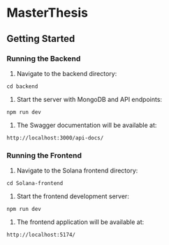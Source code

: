 # MasterThesis

## Getting Started

### Running the Backend

1.  Navigate to the backend directory:

```
cd backend
```

1.  Start the server with MongoDB and API endpoints:

```
npm run dev
```

1.  The Swagger documentation will be available at:

```
http://localhost:3000/api-docs/
```

### Running the Frontend

1.  Navigate to the Solana frontend directory:

```
cd Solana-frontend
```

1.  Start the frontend development server:

```
npm run dev
```

1.  The frontend application will be available at:

```
http://localhost:5174/
```

